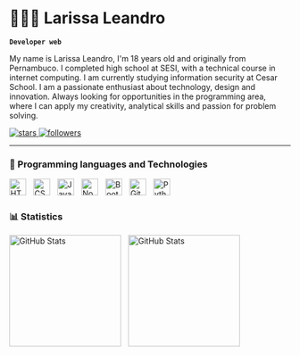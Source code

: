 # 👩🏻‍💻 Larissa Leandro

**`Developer web`**

My name is Larissa Leandro, I'm 18 years old and originally from Pernambuco. I completed high school at SESI, with a technical course in internet computing. I am currently studying information security at Cesar School. I am a passionate enthusiast about technology, design and innovation. Always looking for opportunities in the programming area, where I can apply my creativity, analytical skills and passion for problem solving.

<p align="left">
    <a href="https://github.com/Lari2602?tab=repositories">
        <img 
            alt="stars" 
            title="stars" 
            src="https://custom-icon-badges.demolab.com/github/stars/Lari2602?color=55960c&style=for-the-badge&labelColor=488207&logo=star&label=stars"
        />
    </a>
    <a href="https://github.com/Lari2602?tab=followers">
        <img 
            alt="followers" 
            title="Follow me on GitHub" 
            src="https://custom-icon-badges.demolab.com/github/followers/Lari2602?color=236ad3&labelColor=1155ba&style=for-the-badge&logo=github&label=followers&logoColor=white"
        />
    </a>
 </p>

---

### 🤖 Programming languages ​​and Technologies

<img 
    align="left" 
    alt="HTML"
    title="HTML" 
    width="30px" 
    style="padding-right: 10px;" 
    src="https://cdn.jsdelivr.net/gh/devicons/devicon@latest/icons/html5/html5-original.svg" 
/>
<img 
    align="left" 
    alt="CSS" 
    title="CSS"
    width="30px" 
    style="padding-right: 10px;" 
    src="https://cdn.jsdelivr.net/gh/devicons/devicon@latest/icons/css3/css3-original.svg" 
/>
<img 
    align="left" 
    alt="JavaScript" 
    title="JavaScript"
    width="30px" 
    style="padding-right: 10px;" 
    src="https://cdn.jsdelivr.net/gh/devicons/devicon@latest/icons/javascript/javascript-original.svg" 
/>
<img 
    align="left" 
    alt="Node.js"
    title="Node.jst" 
    width="30px" 
    style="padding-right: 10px;" 
    src="https://icongr.am/devicon/nodejs-original.svg" 
/>
<img 
    align="left" 
    alt="Bootstrap"
    title="Bootstrap" 
    width="30px" 
    style="padding-right: 10px;" 
    src="https://cdn.jsdelivr.net/gh/devicons/devicon@latest/icons/bootstrap/bootstrap-original.svg" 
/>
<img 
    align="left" 
    alt="Git" 
    title="Git"
    width="30px" 
    style="padding-right: 10px;" 
    src="https://cdn.jsdelivr.net/gh/devicons/devicon@latest/icons/git/git-original.svg" 
/>
<img 
    align="left" 
    alt="Python" 
    title="Python"
    width="30px" 
    style="padding-right: 10px;" 
    src="https://cdn.jsdelivr.net/gh/devicons/devicon@latest/icons/python/python-original.svg" 
/>

<br/>
<br/>

### 📊 Statistics

<p>
  <img 
    align="left" 
    alt="GitHub Stats" 
    height="200" 
    style="padding-right: 10px;" 
    src="https://github-readme-stats.vercel.app/api?username=Lari2602&show_icons=true&theme=cobalt&include_all_commits=true&locale=pt-br" 
  />

  <img 
      align="left" 
      alt="GitHub Stats" 
      height="200" 
      src="https://github-readme-stats.vercel.app/api/top-langs/?username=lari2602&theme=cobalt&layout=compact&custom_title=Technologies&langs_count=9" 
  />

</p>
